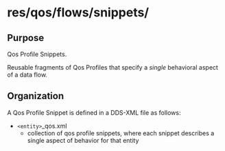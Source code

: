 # res/qos/flows/snippets/

## Purpose

Qos Profile Snippets.

Reusable fragments of Qos Profiles that specify a *single* behavioral aspect
of a data flow.

## Organization

A Qos Profile Snippet is defined in a DDS-XML file as follows:

- `<entity>`_qos.xml
  - collection of qos profile snippets, where each snippet describes a 
    single aspect of behavior for that entity
